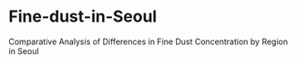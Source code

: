 # Fine-dust-in-Seoul
Comparative Analysis of Differences in Fine Dust Concentration by Region in Seoul
